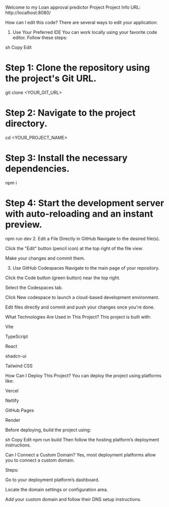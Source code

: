 Welcome to my Loan approval predictor Project
Project Info
URL: http://localhost:8080/

How can I edit this code?
There are several ways to edit your application:

1. Use Your Preferred IDE
You can work locally using your favorite code editor. Follow these steps:

sh
Copy
Edit
# Step 1: Clone the repository using the project's Git URL.
git clone <YOUR_GIT_URL>

# Step 2: Navigate to the project directory.
cd <YOUR_PROJECT_NAME>

# Step 3: Install the necessary dependencies.
npm i

# Step 4: Start the development server with auto-reloading and an instant preview.
npm run dev
2. Edit a File Directly in GitHub
Navigate to the desired file(s).

Click the "Edit" button (pencil icon) at the top right of the file view.

Make your changes and commit them.

3. Use GitHub Codespaces
Navigate to the main page of your repository.

Click the Code button (green button) near the top right.

Select the Codespaces tab.

Click New codespace to launch a cloud-based development environment.

Edit files directly and commit and push your changes once you're done.

What Technologies Are Used in This Project?
This project is built with:

Vite

TypeScript

React

shadcn-ui

Tailwind CSS

How Can I Deploy This Project?
You can deploy the project using platforms like:

Vercel

Netlify

GitHub Pages

Render

Before deploying, build the project using:

sh
Copy
Edit
npm run build
Then follow the hosting platform’s deployment instructions.

Can I Connect a Custom Domain?
Yes, most deployment platforms allow you to connect a custom domain.

Steps:

Go to your deployment platform’s dashboard.

Locate the domain settings or configuration area.

Add your custom domain and follow their DNS setup instructions.